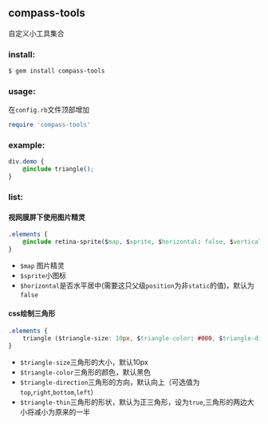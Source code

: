 ## compass-tools

自定义小工具集合

### install:

```bash
$ gem install compass-tools
```

### usage:

在`config.rb`文件顶部增加

```ruby
require 'compass-tools'
```

### example:

```css
div.demo {
    @include triangle();
}
```

### list:

#### 视网膜屏下使用图片精灵

```css
.elements {
    @include retina-sprite($map, $sprite, $horizontal: false, $vertical: false)
}
```

+ `$map` 图片精灵
+ `$sprite`小图标
+ `$horizontal`是否水平居中(需要这只父级`position`为非`static`的值)，默认为`false`

#### css绘制三角形

```css
.elements {
    triangle ($triangle-size: 10px, $triangle-color: #000, $triangle-direction: top, $triangle-thin: false)
}
```

+ `$triangle-size`三角形的大小，默认10px
+ `$triangle-color`三角形的颜色，默认黑色
+ `$triangle-direction`三角形的方向，默认向上（可选值为`top`,`right`,`bottom`,`left`）
+ `$triangle-thin`三角形的形状，默认为正三角形，设为`true`,三角形的两边大小将减小为原来的一半